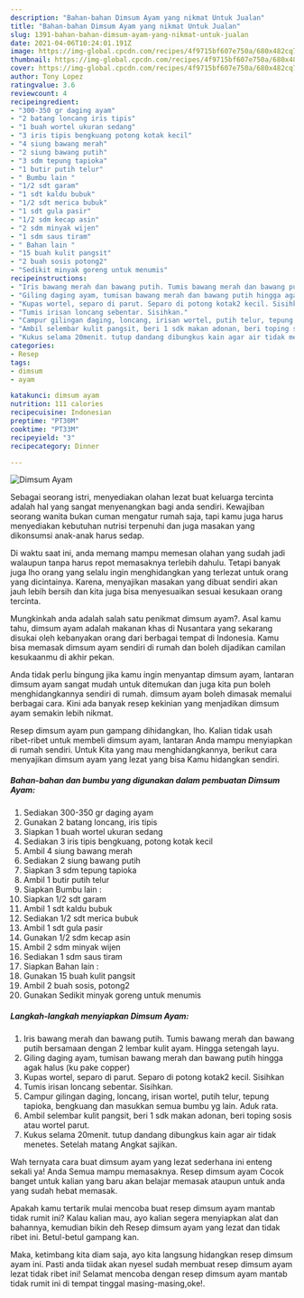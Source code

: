 ```yaml
---
description: "Bahan-bahan Dimsum Ayam yang nikmat Untuk Jualan"
title: "Bahan-bahan Dimsum Ayam yang nikmat Untuk Jualan"
slug: 1391-bahan-bahan-dimsum-ayam-yang-nikmat-untuk-jualan
date: 2021-04-06T10:24:01.191Z
image: https://img-global.cpcdn.com/recipes/4f9715bf607e750a/680x482cq70/dimsum-ayam-foto-resep-utama.jpg
thumbnail: https://img-global.cpcdn.com/recipes/4f9715bf607e750a/680x482cq70/dimsum-ayam-foto-resep-utama.jpg
cover: https://img-global.cpcdn.com/recipes/4f9715bf607e750a/680x482cq70/dimsum-ayam-foto-resep-utama.jpg
author: Tony Lopez
ratingvalue: 3.6
reviewcount: 4
recipeingredient:
- "300-350 gr daging ayam"
- "2 batang loncang iris tipis"
- "1 buah wortel ukuran sedang"
- "3 iris tipis bengkuang potong kotak kecil"
- "4 siung bawang merah"
- "2 siung bawang putih"
- "3 sdm tepung tapioka"
- "1 butir putih telur"
- " Bumbu lain "
- "1/2 sdt garam"
- "1 sdt kaldu bubuk"
- "1/2 sdt merica bubuk"
- "1 sdt gula pasir"
- "1/2 sdm kecap asin"
- "2 sdm minyak wijen"
- "1 sdm saus tiram"
- " Bahan lain "
- "15 buah kulit pangsit"
- "2 buah sosis potong2"
- "Sedikit minyak goreng untuk menumis"
recipeinstructions:
- "Iris bawang merah dan bawang putih. Tumis bawang merah dan bawang putih bersamaan dengan 2 lembar kulit ayam. Hingga setengah layu."
- "Giling daging ayam, tumisan bawang merah dan bawang putih hingga agak halus (ku pake copper)"
- "Kupas wortel, separo di parut. Separo di potong kotak2 kecil. Sisihkan"
- "Tumis irisan loncang sebentar. Sisihkan."
- "Campur gilingan daging, loncang, irisan wortel, putih telur, tepung tapioka, bengkuang dan masukkan semua bumbu yg lain. Aduk rata."
- "Ambil selembar kulit pangsit, beri 1 sdk makan adonan, beri toping sosis atau wortel parut."
- "Kukus selama 20menit. tutup dandang dibungkus kain agar air tidak menetes. Setelah matang Angkat sajikan."
categories:
- Resep
tags:
- dimsum
- ayam

katakunci: dimsum ayam 
nutrition: 111 calories
recipecuisine: Indonesian
preptime: "PT30M"
cooktime: "PT33M"
recipeyield: "3"
recipecategory: Dinner

---
```



![Dimsum Ayam](https://img-global.cpcdn.com/recipes/4f9715bf607e750a/680x482cq70/dimsum-ayam-foto-resep-utama.jpg)

Sebagai seorang istri, menyediakan olahan lezat buat keluarga tercinta adalah hal yang sangat menyenangkan bagi anda sendiri. Kewajiban seorang  wanita bukan cuman mengatur rumah saja, tapi kamu juga harus menyediakan kebutuhan nutrisi terpenuhi dan juga masakan yang dikonsumsi anak-anak harus sedap.

Di waktu  saat ini, anda memang mampu memesan olahan yang sudah jadi walaupun tanpa harus repot memasaknya terlebih dahulu. Tetapi banyak juga lho orang yang selalu ingin menghidangkan yang terlezat untuk orang yang dicintainya. Karena, menyajikan masakan yang dibuat sendiri akan jauh lebih bersih dan kita juga bisa menyesuaikan sesuai kesukaan orang tercinta. 



Mungkinkah anda adalah salah satu penikmat dimsum ayam?. Asal kamu tahu, dimsum ayam adalah makanan khas di Nusantara yang sekarang disukai oleh kebanyakan orang dari berbagai tempat di Indonesia. Kamu bisa memasak dimsum ayam sendiri di rumah dan boleh dijadikan camilan kesukaanmu di akhir pekan.

Anda tidak perlu bingung jika kamu ingin menyantap dimsum ayam, lantaran dimsum ayam sangat mudah untuk ditemukan dan juga kita pun boleh menghidangkannya sendiri di rumah. dimsum ayam boleh dimasak memalui berbagai cara. Kini ada banyak resep kekinian yang menjadikan dimsum ayam semakin lebih nikmat.

Resep dimsum ayam pun gampang dihidangkan, lho. Kalian tidak usah ribet-ribet untuk membeli dimsum ayam, lantaran Anda mampu menyiapkan di rumah sendiri. Untuk Kita yang mau menghidangkannya, berikut cara menyajikan dimsum ayam yang lezat yang bisa Kamu hidangkan sendiri.

<!--inarticleads1-->

##### Bahan-bahan dan bumbu yang digunakan dalam pembuatan Dimsum Ayam:

1. Sediakan 300-350 gr daging ayam
1. Gunakan 2 batang loncang, iris tipis
1. Siapkan 1 buah wortel ukuran sedang
1. Sediakan 3 iris tipis bengkuang, potong kotak kecil
1. Ambil 4 siung bawang merah
1. Sediakan 2 siung bawang putih
1. Siapkan 3 sdm tepung tapioka
1. Ambil 1 butir putih telur
1. Siapkan  Bumbu lain :
1. Siapkan 1/2 sdt garam
1. Ambil 1 sdt kaldu bubuk
1. Sediakan 1/2 sdt merica bubuk
1. Ambil 1 sdt gula pasir
1. Gunakan 1/2 sdm kecap asin
1. Ambil 2 sdm minyak wijen
1. Sediakan 1 sdm saus tiram
1. Siapkan  Bahan lain :
1. Gunakan 15 buah kulit pangsit
1. Ambil 2 buah sosis, potong2
1. Gunakan Sedikit minyak goreng untuk menumis




<!--inarticleads2-->

##### Langkah-langkah menyiapkan Dimsum Ayam:

1. Iris bawang merah dan bawang putih. Tumis bawang merah dan bawang putih bersamaan dengan 2 lembar kulit ayam. Hingga setengah layu.
1. Giling daging ayam, tumisan bawang merah dan bawang putih hingga agak halus (ku pake copper)
1. Kupas wortel, separo di parut. Separo di potong kotak2 kecil. Sisihkan
1. Tumis irisan loncang sebentar. Sisihkan.
1. Campur gilingan daging, loncang, irisan wortel, putih telur, tepung tapioka, bengkuang dan masukkan semua bumbu yg lain. Aduk rata.
1. Ambil selembar kulit pangsit, beri 1 sdk makan adonan, beri toping sosis atau wortel parut.
1. Kukus selama 20menit. tutup dandang dibungkus kain agar air tidak menetes. Setelah matang Angkat sajikan.




Wah ternyata cara buat dimsum ayam yang lezat sederhana ini enteng sekali ya! Anda Semua mampu memasaknya. Resep dimsum ayam Cocok banget untuk kalian yang baru akan belajar memasak ataupun untuk anda yang sudah hebat memasak.

Apakah kamu tertarik mulai mencoba buat resep dimsum ayam mantab tidak rumit ini? Kalau kalian mau, ayo kalian segera menyiapkan alat dan bahannya, kemudian bikin deh Resep dimsum ayam yang lezat dan tidak ribet ini. Betul-betul gampang kan. 

Maka, ketimbang kita diam saja, ayo kita langsung hidangkan resep dimsum ayam ini. Pasti anda tiidak akan nyesel sudah membuat resep dimsum ayam lezat tidak ribet ini! Selamat mencoba dengan resep dimsum ayam mantab tidak rumit ini di tempat tinggal masing-masing,oke!.

